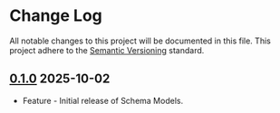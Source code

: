 # Change Log

All notable changes to this project will be documented in this file. This project adhere to the [Semantic Versioning](http://semver.org/) standard.

## [0.1.0] 2025-10-02

* Feature - Initial release of Schema Models.

[0.1.0]: https://github.com/stellarwp/schema-models/releases/tag/0.1.0
